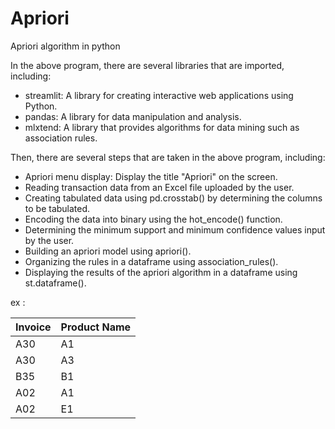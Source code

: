 # Apriori
Apriori algorithm in python

In the above program, there are several libraries that are imported, including:

- streamlit: A library for creating interactive web applications using Python.
- pandas: A library for data manipulation and analysis.
- mlxtend: A library that provides algorithms for data mining such as association rules.

Then, there are several steps that are taken in the above program, including:

- Apriori menu display: Display the title "Apriori" on the screen.
- Reading transaction data from an Excel file uploaded by the user.
- Creating tabulated data using pd.crosstab() by determining the columns to be tabulated.
- Encoding the data into binary using the hot_encode() function.
- Determining the minimum support and minimum confidence values input by the user.
- Building an apriori model using apriori().
- Organizing the rules in a dataframe using association_rules().
- Displaying the results of the apriori algorithm in a dataframe using st.dataframe().

ex :

| Invoice | Product Name |
|---------|--------------|
| A30     | A1           |
| A30     | A3           |
| B35     | B1           |
| A02     | A1           |
| A02     | E1           |
